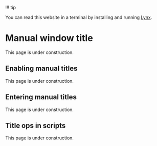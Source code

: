 !!! tip

You can read this website in a terminal by installing and running [Lynx](https://lynx.browser.org/).

# Manual window title

This page is under construction.

## Enabling manual titles

This page is under construction.

## Entering manual titles

This page is under construction.

## Title ops in scripts

This page is under construction.
